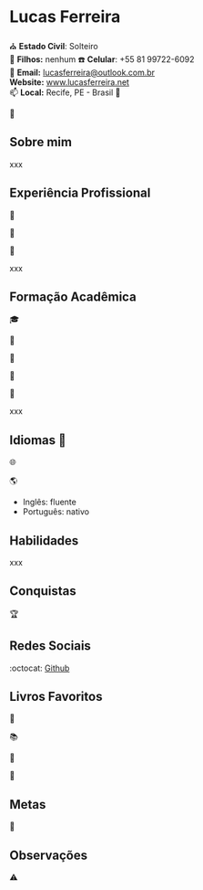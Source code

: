 # Lucas Ferreira

:church: **Estado Civil**: Solteiro  
:baby_bottle: **Filhos:** nenhum
:phone: **Celular**: +55 81 99722-6092  
:e-mail: **Email:** lucasferreira@outlook.com.br  
**Website:** www.lucasferreira.net  
:mailbox: **Local:** Recife, PE - Brasil :round_pushpin:

:pushpin:	

## Sobre mim

xxx

## Experiência Profissional

:briefcase:

:office:

:calendar:

xxx

## Formação Acadêmica

:mortar_board:

:closed_book:

:green_book:

:blue_book:

:orange_book:

xxx

## Idiomas :speech_balloon:

:globe_with_meridians:

:earth_americas:

- Inglês: fluente
- Português: nativo

## Habilidades

xxx

## Conquistas

:trophy:

## Redes Sociais

:octocat: [Github](https://www.github.com/lflucasferreira)

## Livros Favoritos

:book:

:books:

:bookmark:

:dart:

## Metas

:triangular_flag_on_post:

## Observações

:warning:
